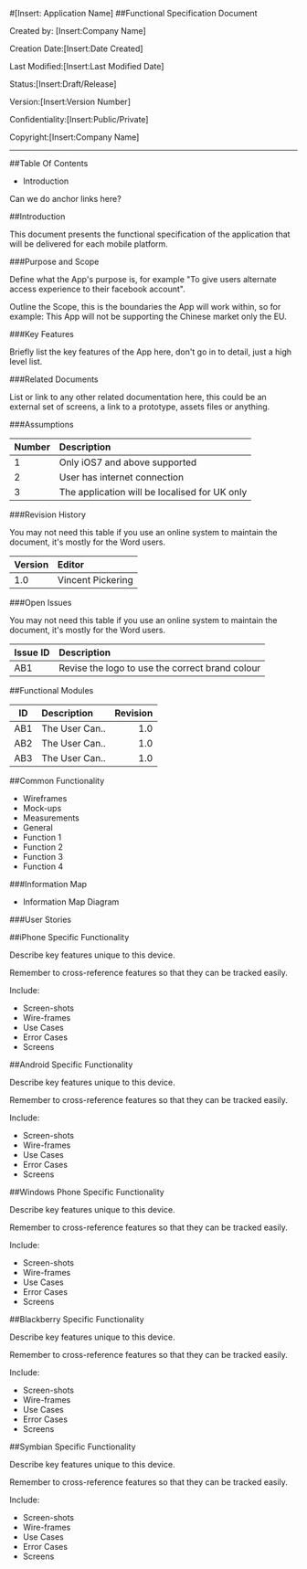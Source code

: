#[Insert: Application Name]
##Functional Specification Document

Created by: [Insert:Company Name]

Creation Date:[Insert:Date Created]

Last Modified:[Insert:Last Modified Date]

Status:[Insert:Draft/Release]

Version:[Insert:Version Number]

Confidentiality:[Insert:Public/Private]

Copyright:[Insert:Company Name]

---

##Table Of Contents

-  Introduction

Can we do anchor links here?


##Introduction

This document presents the functional specification of the application that will be delivered for each mobile platform.

###Purpose and Scope

Define what the App's purpose is, for example "To give users alternate access experience to their facebook account".

Outline the Scope, this is the boundaries the App will work within, so for example: This App will not be supporting the Chinese market only the EU.

###Key Features

Briefly list the key features of the App here, don't go in to detail, just a high level list.

###Related Documents

List or link to any other related documentation here, this could be an external set of screens, a link to a prototype, assets files or anything.

###Assumptions

| Number | Description                                          |
| -------|:-----------------------------------------------------|
| 1      | Only iOS7 and above supported                        |
| 2      | User has internet connection                         |
| 3      | The application will be localised for UK only        |


###Revision History

You may not need this table if you use an online system to maintain the document, it's mostly for the Word users.

| Version  | Editor                                               |
| ---------|:-----------------------------------------------------|
| 1.0      | Vincent Pickering                                    |


###Open Issues

You may not need this table if you use an online system to maintain the document, it's mostly for the Word users.

| Issue ID  | Description                                          |
| ----------|:-----------------------------------------------------|
| AB1       | Revise the logo to use the correct brand colour      |

##Functional Modules

| ID     | Description                                 | Revision  |
| -------|:--------------------------------------------| ---------:|
| AB1    | The User Can..                              | 1.0       |
| AB2    | The User Can..                              | 1.0       |
| AB3    | The User Can..                              | 1.0       |


##Common Functionality

-  Wireframes
-  Mock-ups
-  Measurements
-  General
-  Function 1
-  Function 2
-  Function 3
-  Function 4

###Information Map

- Information Map Diagram

###User Stories


##iPhone Specific Functionality

Describe key features unique to this device.

Remember to cross-reference features so that they can be tracked easily.

Include:

-  Screen-shots 
-  Wire-frames
-  Use Cases
-  Error Cases 
-  Screens

##Android Specific Functionality

Describe key features unique to this device.

Remember to cross-reference features so that they can be tracked easily.

Include:

-  Screen-shots 
-  Wire-frames
-  Use Cases
-  Error Cases 
-  Screens

##Windows Phone Specific Functionality

Describe key features unique to this device.

Remember to cross-reference features so that they can be tracked easily.

Include:

-  Screen-shots 
-  Wire-frames
-  Use Cases
-  Error Cases 
-  Screens

##Blackberry Specific Functionality

Describe key features unique to this device.

Remember to cross-reference features so that they can be tracked easily.

Include:

-  Screen-shots 
-  Wire-frames
-  Use Cases
-  Error Cases 
-  Screens

##Symbian Specific Functionality

Describe key features unique to this device.

Remember to cross-reference features so that they can be tracked easily.

Include:

-  Screen-shots 
-  Wire-frames
-  Use Cases
-  Error Cases 
-  Screens

